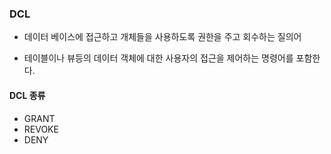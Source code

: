 
### DCL 

- 데이터 베이스에 접근하고 개체들을 사용하도록 권한을 주고 회수하는 질의어

- 테이블이나 뷰등의 데이터 객체에 대한 사용자의 접근을 제어하는 명령어를 포함한다.

#### DCL 종류
- GRANT
- REVOKE
- DENY